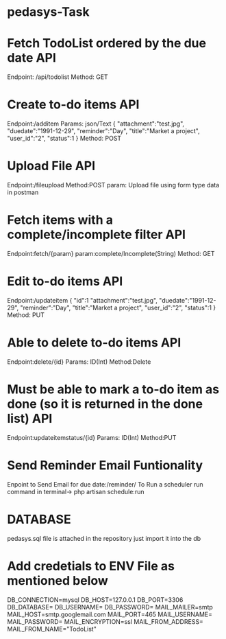 # pedasys-Task

# Fetch TodoList ordered by the due date API
Endpoint: /api/todolist 
Method: GET

# Create to-do items API
Endpoint:/additem
Params: json/Text
{
    "attachment":"test.jpg",
	"duedate":"1991-12-29",
	"reminder":"Day",
	"title":"Market a project",
	"user_id":"2",
	"status":1
}
Method: POST

# Upload File API 
Endpoint:/fileupload
Method:POST
param: Upload file using form type data in postman


# Fetch items with a complete/incomplete filter API
Endpoint:fetch/{param}
param:complete/Incomplete(String)
Method: GET


# Edit to-do items API
Endpoint:/updateitem
{
    "id":1
    "attachment":"test.jpg",
	"duedate":"1991-12-29",
	"reminder":"Day",
	"title":"Market a project",
	"user_id":"2",
	"status":1
}
Method: PUT



# Able to delete to-do items API
Endpoint:delete/{id}
Params: ID(Int)
Method:Delete

# Must be able to mark a to-do item as done (so it is returned in the done list) API
Endpoint:updateitemstatus/{id}
Params: ID(Int)
Method:PUT

# Send Reminder Email Funtionality
Enpoint to Send Email for due date:/reminder/
To Run a scheduler run command in terminal-> php artisan schedule:run






# DATABASE
pedasys.sql file is attached in the repository just import it into the db


# Add credetials to ENV File as mentioned below

DB_CONNECTION=mysql
DB_HOST=127.0.0.1
DB_PORT=3306
DB_DATABASE=<your db name>
DB_USERNAME=<your db username>
DB_PASSWORD=<your db password>
MAIL_MAILER=smtp
MAIL_HOST=smtp.googlemail.com
MAIL_PORT=465
MAIL_USERNAME=<senders email address>
MAIL_PASSWORD=<senders email password>
MAIL_ENCRYPTION=ssl
MAIL_FROM_ADDRESS=<senders email address>
MAIL_FROM_NAME="TodoList"



